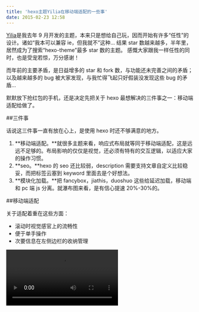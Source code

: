 ```yaml
---
title: 'hexo主题Yilia在移动端适配的一些事'
date: 2015-02-23 12:58
---
```


[Yilia](https://github.com/litten/hexo-theme-yilia)是我去年 9 月开发的主题，本来只是想给自己玩，因而开始有许多“任性”的设计。诸如“我本可以兼容 ie，但我就不”这种…
结果 star 数越来越多，半年里，居然成为了搜索“hexo-theme”最多 star 数的主题。
感慨大家跟我一样任性的同时，也是受宠若惊，万分感谢！

而年前的主要矛盾，是日益增多的 star 和 fork 数，与功能还未完善之间的矛盾；以及越来越多的 bug 被大家发现，与我忙得飞起只好假装没发现这些 bug 的矛盾…

默默放下抢红包的手机，还是决定先把关于 hexo 最想解决的三件事之一：移动端适配给做了。

<!--more-->

##三件事

话说这三件事一直有放在心上，是使用 hexo 时还不够满意的地方。
<br/>

1. **移动端适配。**就很多主题来看，响应式布局就等同于移动端适配，这是远远不足够的。布局影响的仅仅是视觉，还必须有特有的交互逻辑，以适应大家的操作习惯。
2. **seo。**hexo 的 seo 还比较弱，description 需要支持文章自定义比较稳妥，而把标签云塞到 keyword 里面去是个好想法。
3. **模块化加载。**把 fancybox，jiathis，duoshuo 这些给延迟加载，移动端和 pc 端 js 分离。就瀑布图来看，是有信心提速 20%-30%的。
   <br/>

##移动端适配

关于适配着重在这些方面：

- 滚动时视觉感官上的流畅性
- 便于单手操作
- 次要信息在左侧边栏的收纳管理

<video controls="" autoplay="" name="media"><source src="/assets/video/yilia-mobile.mp4" type="video/mp4"></video>
